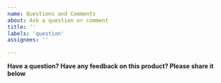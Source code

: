 ```yaml
---
name: Questions and Comments
about: Ask a question or comment
title: ''
labels: 'question'
assignees: ''

---
```


**Have a question? Have any feedback on this product? Please share it below**
